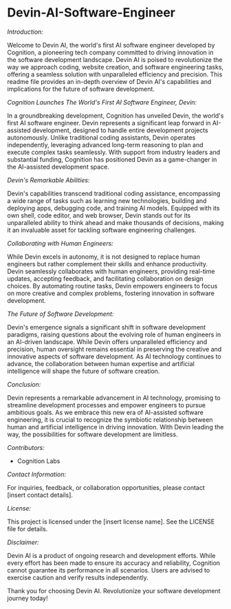 # Devin-AI-Software-Engineer

*Introduction:*

Welcome to Devin AI, the world's first AI software engineer developed by Cognition, a pioneering tech company committed to driving innovation in the software development landscape. Devin AI is poised to revolutionize the way we approach coding, website creation, and software engineering tasks, offering a seamless solution with unparalleled efficiency and precision. This readme file provides an in-depth overview of Devin AI's capabilities and implications for the future of software development.

*Cognition Launches The World's First AI Software Engineer, Devin:*

In a groundbreaking development, Cognition has unveiled Devin, the world's first AI software engineer. Devin represents a significant leap forward in AI-assisted development, designed to handle entire development projects autonomously. Unlike traditional coding assistants, Devin operates independently, leveraging advanced long-term reasoning to plan and execute complex tasks seamlessly. With support from industry leaders and substantial funding, Cognition has positioned Devin as a game-changer in the AI-assisted development space.

*Devin's Remarkable Abilities:*

Devin's capabilities transcend traditional coding assistance, encompassing a wide range of tasks such as learning new technologies, building and deploying apps, debugging code, and training AI models. Equipped with its own shell, code editor, and web browser, Devin stands out for its unparalleled ability to think ahead and make thousands of decisions, making it an invaluable asset for tackling software engineering challenges.

*Collaborating with Human Engineers:*

While Devin excels in autonomy, it is not designed to replace human engineers but rather complement their skills and enhance productivity. Devin seamlessly collaborates with human engineers, providing real-time updates, accepting feedback, and facilitating collaboration on design choices. By automating routine tasks, Devin empowers engineers to focus on more creative and complex problems, fostering innovation in software development.

*The Future of Software Development:*

Devin's emergence signals a significant shift in software development paradigms, raising questions about the evolving role of human engineers in an AI-driven landscape. While Devin offers unparalleled efficiency and precision, human oversight remains essential in preserving the creative and innovative aspects of software development. As AI technology continues to advance, the collaboration between human expertise and artificial intelligence will shape the future of software creation.

*Conclusion:*

Devin represents a remarkable advancement in AI technology, promising to streamline development processes and empower engineers to pursue ambitious goals. As we embrace this new era of AI-assisted software engineering, it is crucial to recognize the symbiotic relationship between human and artificial intelligence in driving innovation. With Devin leading the way, the possibilities for software development are limitless.

*Contributors:*

- Cognition Labs

*Contact Information:*

For inquiries, feedback, or collaboration opportunities, please contact [insert contact details].

*License:*

This project is licensed under the [insert license name]. See the LICENSE file for details.

*Disclaimer:*

Devin AI is a product of ongoing research and development efforts. While every effort has been made to ensure its accuracy and reliability, Cognition cannot guarantee its performance in all scenarios. Users are advised to exercise caution and verify results independently.

Thank you for choosing Devin AI. Revolutionize your software development journey today!
